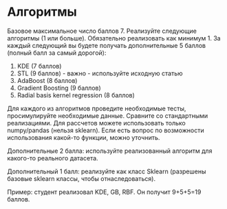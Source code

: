 # Алгоритмы
Базовое максимальное число баллов 7.
Реализуйте следующие алгоритмы (1 или больше). Обязательно реализовать как минимум 1. 
За каждый следующий вы будете получать дополнительные 5 баллов (полный балл за самый дорогой):
1. KDE (7 баллов)
2. STL  (9 баллов) - важно - используйте исходную статью
3. AdaBoost (8 баллов) 
3. Gradient Boosting (9 баллов)
4. Radial basis kernel regression (8 баллов)
   
Для каждого из алгоритмов проведите необходимые тесты, просимулируйте необходимые данные. Сравните со стандартными реализациями.
Для рассчетов можете использовать только numpy/pandas (нельзя sklearn). Если есть вопрос по возможности использования какой-то функции,  можно уточнить. 

Дополнительные 2 балла: используйте реализованный алгоритм для какого-то реального датасета.

Дополнительный 1 балл: реализуйте как класс Sklearn (разрешены базовые sklearn классы, чтобы отнаследоваться). 

Пример: студент реализовал KDE, GB, RBF. Он получит 9+5+5=19 баллов.